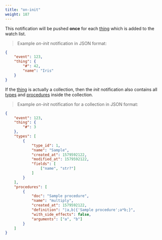 ```yaml
---
title: "on-init"
weight: 187
---
```


This notification will be pushed **once** for each [thing](../data-types/thing) which is added to the watch list.

> Example *on-init* notification in JSON format:

```json
{
    "event": 123,
    "thing": {
        "#": 42,
        "name": "Iris"
    }
}
```

If the [thing](../data-types/thing) is actually a collection, then the *init* notification also contains all [types](../data-types/type) and [procedures](../procedures-api) inside the collection.

> Example *on-init* notification for a collection in JSON format:

```json
{
    "event": 123,
    "thing": {
        "#": 3
    },
    "types": [
        {
            "type_id": 1,
            "name": "Sample",
            "created_at": 1579592122,
            "modified_at": 1579592122,
            "fields": [
                ["name", "str?"]
            ]
        }
    ],
    "procedures": [
        {
            "doc": "Sample procedure",
            "name": "multiply",
            "created_at": 1579592122,
            "definition": "|a,b|{'Sample procedure';a*b;}",
            "with_side_effects": false,
            "arguments": ["a", "b"]
        }
    ]
}
```
